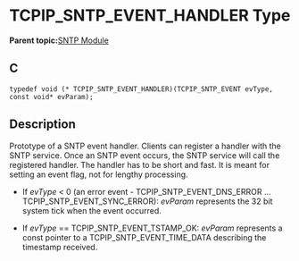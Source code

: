 # TCPIP\_SNTP\_EVENT\_HANDLER Type

**Parent topic:**[SNTP Module](GUID-832A1C71-21E8-4386-BFCE-18B19538AC01.md)

## C

```
typedef void (* TCPIP_SNTP_EVENT_HANDLER)(TCPIP_SNTP_EVENT evType, const void* evParam);
```

## Description

Prototype of a SNTP event handler. Clients can register a handler with the SNTP service. Once an SNTP event occurs, the SNTP service will call the registered handler. The handler has to be short and fast. It is meant for setting an event flag, not for lengthy processing.

-   If *evType* < 0 \(an error event - TCPIP\_SNTP\_EVENT\_DNS\_ERROR ... TCPIP\_SNTP\_EVENT\_SYNC\_ERROR\): *evParam* represents the 32 bit system tick when the event occurred.

-   If *evType* == TCPIP\_SNTP\_EVENT\_TSTAMP\_OK: *evParam* represents a const pointer to a TCPIP\_SNTP\_EVENT\_TIME\_DATA describing the timestamp received.


